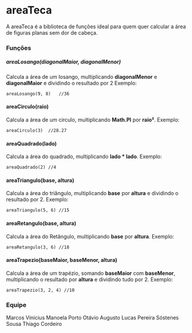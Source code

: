# areaTeca

A areaTeca é a biblioteca de funções ideal para quem quer calcular a área de figuras planas sem dor de cabeça.

### Funções

##### areaLosango(diagonalMaior, diagonalMenor)
Calcula a área de um losango, multiplicando **diagonalMenor** e **diagonalMaior** e dividindo o resultado por 2
Exemplo:
```
areaLosango(9, 8)   //36
````

#### areaCirculo(raio)
Calcula a área de um circulo, multiplicando **Math.PI** por **raio²**.
Exemplo:
```
areaCirculo(3)  //28.27
```

#### areaQuadrado(lado)
Calcula a área do quadrado, multiplicando **lado * lado**.
Exemplo:
```
areaQuadrado(2) //4
```

#### areaTriangulo(base, altura)
Calcula a área do triângulo, multiplicando **base** por **altura** e dividindo o resultado por 2.
Exemplo:
```
areaTriangulo(5, 6) //15
```

#### areaRetangulo(base, altura)
Calcula a área do Retângulo, multiplicando **base** por **altura**.
Exemplo:
```
areaRetangulo(3, 6) //18
```

#### areaTrapezio(baseMaior, baseMenor, altura)
Calcula a área de um trapézio, somando **baseMaior** com **baseMenor**, multiplicando o resultado por **altura** e dividindo tudo por 2.
Exemplo:
```
areaTrapezio(3, 2, 4) //10
```
### Equipe
Marcos Vinicius
Manoela Porto
Otávio Augusto
Lucas Pereira
Sóstenes Sousa
Thiago Cordeiro
